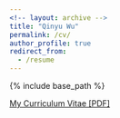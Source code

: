 ```yaml
---
<!-- layout: archive -->
title: "Qinyu Wu"
permalink: /cv/
author_profile: true
redirect_from:
  - /resume
---
```


{% include base_path %}

[My Curriculum Vitae [PDF]](https://QinYuWu.github.io/CV_online.pdf)

<!-- <embed src="http://QinYuWu.com/files/Curriculum_Vitae.pdf" width="650" height="1800" type='application/pdf'> -->
